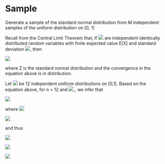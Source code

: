 # Sample

Generate a sample of the standard normal distribution from M independent samples of the uniform distribution on [0, 1]



Recall from the Central Limit Theorem that, if ![](https://latex.codecogs.com/svg.image?Xi,i\geqslant%201) are independent identically distributed random variables with finite expected value E[X] and standard deviation ![](https://latex.codecogs.com/svg.image?\sigma(X)), then


![](https://latex.codecogs.com/svg.image?\displaystyle\lim_{n\to\infty}\frac{\frac{1}{n}(\sum_{i=1}^{n}Xi)-E[X]}{\frac{\sigma(X)}{\sqrt%20n}}=Z)

where Z is the standard normal distribution and the convergence in the equation above is in distribution.


Let ![](https://latex.codecogs.com/svg.image?U_1,U_2,...,U_1_2) be 12 independent uniform distributions on [0,1]. Based on the equation above, for n = 12 and ![]([https://latex.codecogs.com/svg.image?X_i=U_i](https://latex.codecogs.com/svg.image?X_i=U_i,i=1:12)https://latex.codecogs.com/svg.image?X_i=U_i,i=1:12),, we infer that 


![](https://latex.codecogs.com/svg.image?Z\approx\frac{\frac{1}{12}(\sum_{i=1}^{12}U_i)-E[U]}{\frac{\sigma(U)}{\sqrt(12)}})

where
![](https://latex.codecogs.com/svg.image?E[U]=\int_{0}^{1}u%20du=\frac{1}{2})

![](https://latex.codecogs.com/svg.image?\sigma^2(U)=E[U^2]-(E[U])^2=\int_{0}^{1}u^2%20du-(\frac{1}{2})^2=\frac{1}{12})

and thus 

![](https://latex.codecogs.com/svg.image?\sigma^2(U)=\frac{1}{12})

![](https://latex.codecogs.com/svg.image?Z\approx\frac{\frac{1}{12}(\sum_{i=1}^{12}U_i)-\frac{1}{2}}{\frac{1}{12}})

![](https://latex.codecogs.com/svg.image?Z=\sum_{i=1}^{12}U_i-6)
